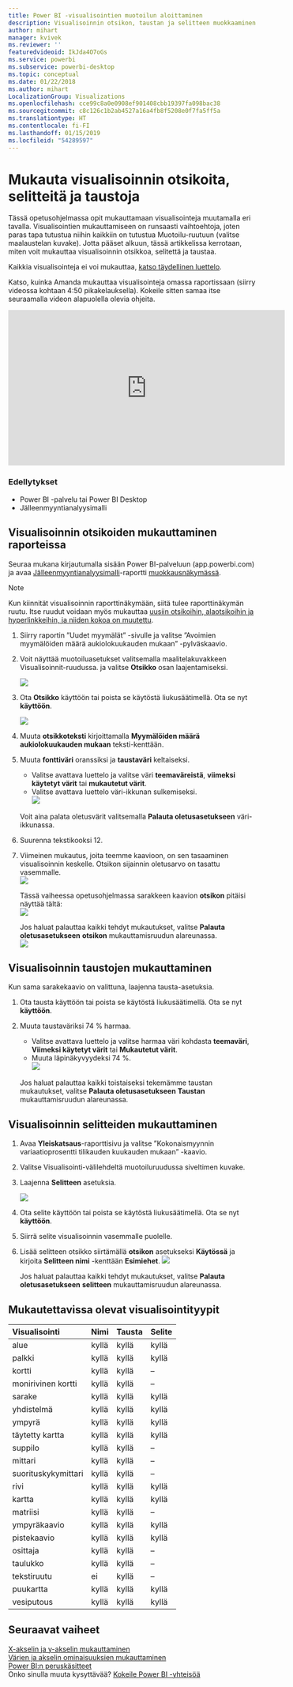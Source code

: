 ```yaml
---
title: Power BI -visualisointien muotoilun aloittaminen
description: Visualisoinnin otsikon, taustan ja selitteen muokkaaminen
author: mihart
manager: kvivek
ms.reviewer: ''
featuredvideoid: IkJda4O7oGs
ms.service: powerbi
ms.subservice: powerbi-desktop
ms.topic: conceptual
ms.date: 01/22/2018
ms.author: mihart
LocalizationGroup: Visualizations
ms.openlocfilehash: cce99c8a0e0908ef901408cbb19397fa098bac38
ms.sourcegitcommit: c8c126c1b2ab4527a16a4fb8f5208e0f7fa5ff5a
ms.translationtype: HT
ms.contentlocale: fi-FI
ms.lasthandoff: 01/15/2019
ms.locfileid: "54289597"
---
```

# <a name="customize-visualization-titles-legends-and-backgrounds"></a>Mukauta visualisoinnin otsikoita, selitteitä ja taustoja
Tässä opetusohjelmassa opit mukauttamaan visualisointeja muutamalla eri tavalla.   Visualisointien mukauttamiseen on runsaasti vaihtoehtoja, joten paras tapa tutustua niihin kaikkiin on tutustua Muotoilu-ruutuun (valitse maalaustelan kuvake).  Jotta pääset alkuun, tässä artikkelissa kerrotaan, miten voit mukauttaa visualisoinnin otsikkoa, selitettä ja taustaa.  

Kaikkia visualisointeja ei voi mukauttaa, [katso täydellinen luettelo](#list).  

Katso, kuinka Amanda mukauttaa visualisointeja omassa raportissaan (siirry videossa kohtaan 4:50 pikakelauksella). Kokeile sitten samaa itse seuraamalla videon alapuolella olevia ohjeita.

<iframe width="560" height="315" src="https://www.youtube.com/embed/IkJda4O7oGs" frameborder="0" allowfullscreen></iframe>

### <a name="prerequisites"></a>Edellytykset
- Power BI -palvelu tai Power BI Desktop
- Jälleenmyyntianalyysimalli

## <a name="customize-visualization-titles-in-reports"></a>Visualisoinnin otsikoiden mukauttaminen raporteissa
Seuraa mukana kirjautumalla sisään Power BI-palveluun (app.powerbi.com) ja avaa [Jälleenmyyntianalyysimalli](../sample-datasets.md)-raportti [muokkausnäkymässä](../service-interact-with-a-report-in-editing-view.md).

> [!NOTE]
> Kun kiinnität visualisoinnin raporttinäkymään, siitä tulee raporttinäkymän ruutu.  Itse ruudut voidaan myös mukauttaa [uusiin otsikoihin, alaotsikoihin ja hyperlinkkeihin, ja niiden kokoa on muutettu](../service-dashboard-edit-tile.md).
> 
> 

1. Siirry raportin ”Uudet myymälät” -sivulle ja valitse ”Avoimien myymälöiden määrä aukiolokuukauden mukaan” -pylväskaavio.
2. Voit näyttää muotoiluasetukset valitsemalla maalitelakuvakkeen Visualisoinnit-ruudussa.  ja valitse **Otsikko** osan laajentamiseksi.  

   ![](media/power-bi-visualization-customize-title-background-and-legend/power-bi-formatting-menu.png)
3. Ota **Otsikko** käyttöön tai poista se käytöstä liukusäätimellä. Ota se nyt **käyttöön**.  

   ![](media/power-bi-visualization-customize-title-background-and-legend/onoffslider.png)
4. Muuta **otsikkoteksti** kirjoittamalla **Myymälöiden määrä aukiolokuukauden mukaan** teksti-kenttään.  
5. Muuta **fonttiväri** oranssiksi ja **taustaväri** keltaiseksi.

   * Valitse avattava luettelo ja valitse väri **teemaväreistä**, **viimeksi käytetyt värit** tai **mukautetut värit**.
   * Valitse avattava luettelo väri-ikkunan sulkemiseksi.  
     ![](media/power-bi-visualization-customize-title-background-and-legend/customizecolorpicker.png)

   Voit aina palata oletusvärit valitsemalla **Palauta oletusasetukseen** väri-ikkunassa.
6. Suurenna tekstikooksi 12.
7. Viimeinen mukautus, joita teemme kaavioon, on sen tasaaminen visualisoinnin keskelle. Otsikon sijainnin oletusarvo on tasattu vasemmalle.  
   ![](media/power-bi-visualization-customize-title-background-and-legend/customizealign.png)

    Tässä vaiheessa opetusohjelmassa sarakkeen kaavion **otsikon** pitäisi näyttää tältä:  
    ![](media/power-bi-visualization-customize-title-background-and-legend/tutorialprogress1.png)

    Jos haluat palauttaa kaikki tehdyt mukautukset, valitse **Palauta oletusasetukseen** **otsikon** mukauttamisruudun alareunassa.  
    ![](media/power-bi-visualization-customize-title-background-and-legend/revertall.png)

## <a name="customize-visualization-backgrounds"></a>Visualisoinnin taustojen mukauttaminen
Kun sama sarakekaavio on valittuna, laajenna tausta-asetuksia.

1. Ota tausta käyttöön tai poista se käytöstä liukusäätimellä. Ota se nyt **käyttöön**.
2. Muuta taustaväriksi 74 % harmaa.

   * Valitse avattava luettelo ja valitse harmaa väri kohdasta **teemaväri**, **Viimeksi käytetyt värit** tai **Mukautetut värit**.
   * Muuta läpinäkyvyydeksi 74 %.   
     ![](media/power-bi-visualization-customize-title-background-and-legend/power-bi-customize-background.png)

   Jos haluat palauttaa kaikki toistaiseksi tekemämme taustan mukautukset, valitse **Palauta oletusasetukseen** **Taustan** mukauttamisruudun alareunassa.

## <a name="customize-visualization-legends"></a>Visualisoinnin selitteiden mukauttaminen
1. Avaa **Yleiskatsaus**-raporttisivu ja valitse ”Kokonaismyynnin variaatioprosentti tilikauden kuukauden mukaan” -kaavio.
2. Valitse Visualisointi-välilehdeltä muotoiluruudussa siveltimen kuvake.  
3. Laajenna **Selitteen** asetuksia.

      ![](media/power-bi-visualization-customize-title-background-and-legend/legend.png)
4. Ota selite käyttöön tai poista se käytöstä liukusäätimellä. Ota se nyt **käyttöön**.
5. Siirrä selite visualisoinnin vasemmalle puolelle.    
6. Lisää selitteen otsikko siirtämällä **otsikon** asetukseksi **Käytössä** ja kirjoita **Selitteen nimi** -kenttään **Esimiehet**.
   ![](media/power-bi-visualization-customize-title-background-and-legend/legend-move.png)

   Jos haluat palauttaa kaikki tehdyt mukautukset, valitse **Palauta oletusasetukseen** **selitteen** mukauttamisruudun alareunassa.

<a name="list"></a>

## <a name="visualization-types-that-can-be-customized"></a>Mukautettavissa olevat visualisointityypit

| Visualisointi | Nimi | Tausta | Selite |
|:--- |:--- |:--- |:--- |
| alue |kyllä |kyllä |kyllä |
| palkki |kyllä |kyllä |kyllä |
| kortti |kyllä |kyllä |– |
| monirivinen kortti |kyllä |kyllä |– |
| sarake |kyllä |kyllä |kyllä |
| yhdistelmä |kyllä |kyllä |kyllä |
| ympyrä |kyllä |kyllä |kyllä |
| täytetty kartta |kyllä |kyllä |kyllä |
| suppilo |kyllä |kyllä |– |
| mittari |kyllä |kyllä |– |
| suorituskykymittari |kyllä |kyllä |– |
| rivi |kyllä |kyllä |kyllä |
| kartta |kyllä |kyllä |kyllä |
| matriisi |kyllä |kyllä |– |
| ympyräkaavio |kyllä |kyllä |kyllä |
| pistekaavio |kyllä |kyllä |kyllä |
| osittaja |kyllä |kyllä |– |
| taulukko |kyllä |kyllä |– |
| tekstiruutu |ei |kyllä |– |
| puukartta |kyllä |kyllä |kyllä |
| vesiputous |kyllä |kyllä |kyllä |

## <a name="next-steps"></a>Seuraavat vaiheet
[X-akselin ja y-akselin mukauttaminen](power-bi-visualization-customize-x-axis-and-y-axis.md)  
[Värien ja akselin ominaisuuksien mukauttaminen](service-getting-started-with-color-formatting-and-axis-properties.md)  
[Power BI:n peruskäsitteet](../consumer/end-user-basic-concepts.md)  
Onko sinulla muuta kysyttävää? [Kokeile Power BI -yhteisöä](http://community.powerbi.com/)

